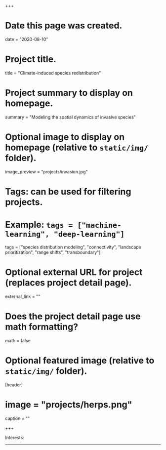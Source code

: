 +++
# Date this page was created.
date = "2020-08-10"

# Project title.
title = "Climate-induced species redistribution"

# Project summary to display on homepage.
summary = "Modeling the spatial dynamics of invasive species"

# Optional image to display on homepage (relative to `static/img/` folder).
image_preview = "projects/invasion.jpg"

# Tags: can be used for filtering projects.
# Example: `tags = ["machine-learning", "deep-learning"]`
tags = ["species distribution modeling", "connectivity", "landscape prioritization", "range shifts", "transboundary"]

# Optional external URL for project (replaces project detail page).
external_link = ""

# Does the project detail page use math formatting?
math = false

# Optional featured image (relative to `static/img/` folder).
[header]
# image = "projects/herps.png"
caption = ""

+++


Interests:
 *****
